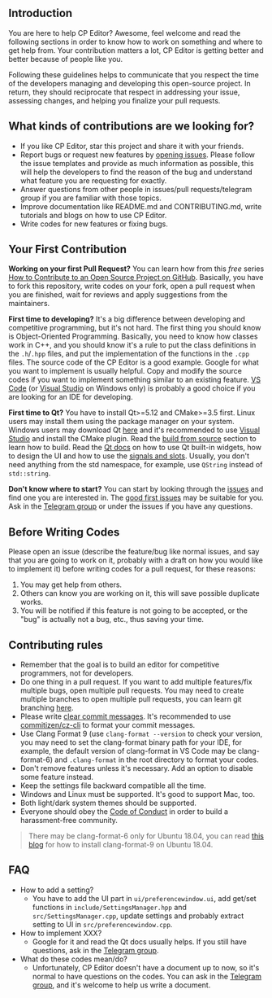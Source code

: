## Introduction

You are here to help CP Editor? Awesome, feel welcome and read the following sections in order to know how to work on something and where to get help from. Your contribution matters a lot, CP Editor is getting better and better because of people like you.

Following these guidelines helps to communicate that you respect the time of the developers managing and developing this open-source project. In return, they should reciprocate that respect in addressing your issue, assessing changes, and helping you finalize your pull requests.

## What kinds of contributions are we looking for?

- If you like CP Editor, star this project and share it with your friends.
- Report bugs or request new features by [opening issues](https://github.com/coder3101/cp-editor/issues/new/choose). Please follow the issue templates and provide as much information as possible, this will help the developers to find the reason of the bug and understand what feature you are requesting for exactly.
- Answer questions from other people in issues/pull requests/telegram group if you are familiar with those topics.
- Improve documentation like README.md and CONTRIBUTING.md, write tutorials and blogs on how to use CP Editor.
- Write codes for new features or fixing bugs.

## Your First Contribution

**Working on your first Pull Request?** You can learn how from this *free* series [How to Contribute to an Open Source Project on GitHub](https://egghead.io/series/how-to-contribute-to-an-open-source-project-on-github). Basically, you have to fork this repository, write codes on your fork, open a pull request when you are finished, wait for reviews and apply suggestions from the maintainers.

**First time to developing?** It's a big difference between developing and competitive programming, but it's not hard. The first thing you should know is Object-Oriented Programming. Basically, you need to know how classes work in C++, and you should know it's a rule to put the class definitions in the `.h`/`.hpp` files, and put the implementation of the functions in the `.cpp` files. The source code of the CP Editor is a good example. Google for what you want to implement is usually helpful. Copy and modify the source codes if you want to implement something similar to an existing feature. [VS Code](https://code.visualstudio.com/) (or [Visual Studio](https://visualstudio.microsoft.com/) on Windows only) is probably a good choice if you are looking for an IDE for developing.

**First time to Qt?** You have to install Qt>=5.12 and CMake>=3.5 first. Linux users may install them using the package manager on your system. Windows users may download Qt [here](https://www.qt.io/offline-installers) and it's recommended to use [Visual Studio](https://visualstudio.microsoft.com/) and install the CMake plugin. Read the [build from source](README.md#build-from-source) section to learn how to build. Read the [Qt docs](https://doc.qt.io/) on how to use Qt built-in widgets, how to design the UI and how to use the [signals and slots](https://doc.qt.io/qt-5/signalsandslots.html). Usually, you don't need anything from the std namespace, for example, use `QString` instead of `std::string`.

**Don't know where to start?** You can start by looking through the [issues](https://github.com/coder3101/cp-editor/issues) and find one you are interested in. The [good first issues](https://github.com/coder3101/cp-editor/issues?q=is%3Aissue+is%3Aopen+label%3A%22good+first+issue%22) may be suitable for you. Ask in the [Telegram group](https://t.me/cpeditor) or under the issues if you have any questions.

## Before Writing Codes

Please open an issue (describe the feature/bug like normal issues, and say that you are going to work on it, probably with a draft on how you would like to implement it) before writing codes for a pull request, for these reasons:

1. You may get help from others.
2. Others can know you are working on it, this will save possible duplicate works.
3. You will be notified if this feature is not going to be accepted, or the "bug" is actually not a bug, etc., thus saving your time.

## Contributing rules

- Remember that the goal is to build an editor for competitive programmers, not for developers.
- Do one thing in a pull request. If you want to add multiple features/fix multiple bugs, open multiple pull requests. You may need to create multiple branches to open multiple pull requests, you can learn git branching [here](https://learngitbranching.js.org/).
- Please write [clear commit messages](https://chris.beams.io/posts/git-commit/). It's recommended to use [commitizen/cz-cli](https://github.com/commitizen/cz-cli) to format your commit messages.
- Use Clang Format 9 (use `clang-format --version` to check your version, you may need to set the clang-format binary path for your IDE, for example, the default version of clang-format in VS Code may be clang-format-6) and `.clang-format` in the root directory to format your codes.
- Don't remove features unless it's necessary. Add an option to disable some feature instead.
- Keep the settings file backward compatible all the time.
- Windows and Linux must be supported. It's good to support Mac, too.
- Both light/dark system themes should be supported.
- Everyone should obey the [Code of Conduct](CODE_OF_CONDUCT.md) in order to build a harassment-free community.

> There may be clang-format-6 only for Ubuntu 18.04, you can read [this blog](http://mickey-happygolucky.hatenablog.com/entry/2020/01/06/133319) for how to install clang-format-9 on Ubuntu 18.04.

## FAQ

- How to add a setting?
  - You have to add the UI part in `ui/preferencewindow.ui`, add get/set functions in `include/SettingsManager.hpp` and `src/SettingsManager.cpp`, update settings and probably extract setting to UI in `src/preferencewindow.cpp`.
- How to implement XXX?
  - Google for it and read the Qt docs usually helps. If you still have questions, ask in the [Telegram group](https://t.me/cpeditor).
- What do these codes mean/do?
  - Unfortunately, CP Editor doesn't have a document up to now, so it's normal to have questions on the codes. You can ask in the [Telegram group](https://t.me/cpeditor), and it's welcome to help us write a document.